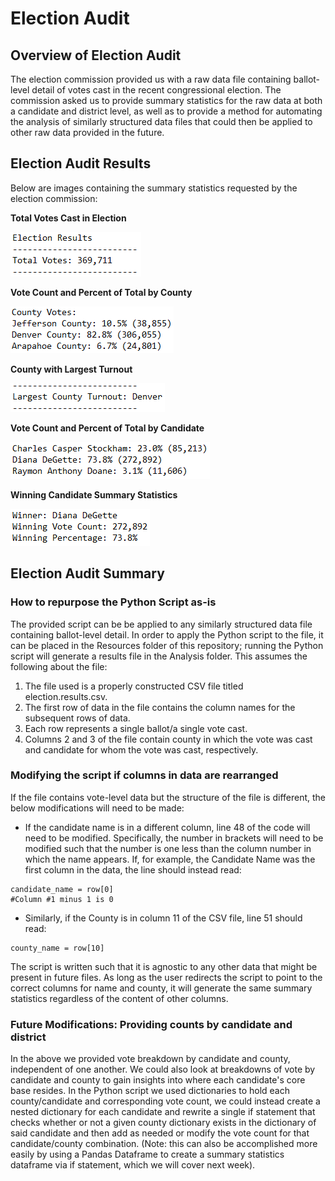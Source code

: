 # Election Audit

## Overview of Election Audit
The election commission provided us with a raw data file containing ballot-level detail of votes cast in the recent congressional election.  The commission asked us to provide summary statistics for the raw data at both a candidate and district level, as well as to provide a method for automating the analysis of similarly structured data files that could then be applied to other raw data provided in the future.

## Election Audit Results
Below are images containing the summary statistics requested by the election commission:

**Total Votes Cast in Election**

![Image 1: Total Votes Cast](/Resources/total_votes_cast.PNG)

**Vote Count and Percent of Total by County**

![Image 2: Vote Detail by County](/Resources/votes_by_county.PNG)

**County with Largest Turnout**

![Image 3: County with Largest Vote Count](/Resources/largest_county.PNG)

**Vote Count and Percent of Total by Candidate**

![Image 4: Vote Detail by Candidate](/Resources/candidate_breakdown.PNG)

**Winning Candidate Summary Statistics**

![Image 5: Winning Candidate Detail](/Resources/winning_candidate.PNG)

## Election Audit Summary

### How to repurpose the Python Script as-is
The provided script can be be applied to any similarly structured data file containing ballot-level detail.  In order to apply the Python script to the file, it can be placed in the Resources folder of this repository; running the Python script will generate a results file in the Analysis folder.  This assumes the following about the file:

1. The file used is a properly constructed CSV file titled election.results.csv.
2. The first row of data in the file contains the column names for the subsequent rows of data.
3. Each row represents a single ballot/a single vote cast.
4. Columns 2 and 3 of the file contain county in which the vote was cast and candidate for whom the vote was cast, respectively.


### Modifying the script if columns in data are rearranged
If the file contains vote-level data but the structure of the file is different, the below modifications will need to be made:
- If the candidate name is in a different column, line 48 of the code will need to be modified.  Specifically, the number in brackets will need to be modified such that the number is one less than the column number in which the name appears.  If, for example, the Candidate Name was the first column in the data, the line should instead read:
```
candidate_name = row[0]
#Column #1 minus 1 is 0
```
- Similarly, if the County is in column 11 of the CSV file, line 51 should read:
```
county_name = row[10]
```
The script is written such that it is agnostic to any other data that might be present in future files.  As long as the user redirects the script to point to the correct columns for name and county, it will generate the same summary statistics regardless of the content of other columns.

### Future Modifications: Providing counts by candidate and district

In the above we provided vote breakdown by candidate and county, independent of one another.  We could also look at breakdowns of vote by candidate and county to gain insights into where each candidate's core base resides.  In the Python script we used dictionaries to hold each county/candidate and corresponding vote count, we could instead create a nested dictionary for each candidate and rewrite a single if statement that checks whether or not a given county dictionary exists in the dictionary of said candidate and then add as needed or modify the vote count for that candidate/county combination.  (Note: this can also be accomplished more easily by using a Pandas Dataframe to create a summary statistics dataframe via if statement, which we will cover next week).
